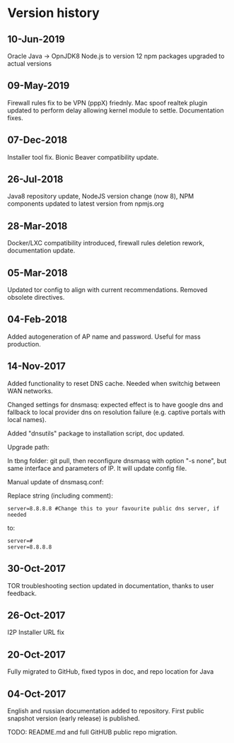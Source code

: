 # Version history

## 10-Jun-2019
Oracle Java -> OpnJDK8
Node.js to version 12
npm packages upgraded to actual versions

## 09-May-2019
Firewall rules fix to be VPN (pppX) friednly. Mac spoof realtek plugin updated to perform delay allowing kernel module to settle. Documentation fixes.

## 07-Dec-2018
Installer tool fix. Bionic Beaver compatibility update.

## 26-Jul-2018

Java8 repository update, NodeJS version change (now 8), NPM components updated to latest version from npmjs.org 

## 28-Mar-2018

Docker/LXC compatibility introduced, firewall rules deletion rework, documentation update.

## 05-Mar-2018

Updated tor config to align with current recommendations. Removed obsolete directives.

## 04-Feb-2018

Added autogeneration of AP name and password. Useful for mass production.

## 14-Nov-2017

Added functionality to reset DNS cache. Needed when switchig between WAN networks.

Changed settings for dnsmasq: expected effect is to have google dns and fallback to local provider dns on resolution failure (e.g. captive portals with local names).

Added "dnsutils" package to installation script, doc updated.

Upgrade path:

In tbng folder: git pull, then reconfigure dnsmasq with option "-s none", but same interface and parameters of IP. It will update config file.

Manual update of dnsmasq.conf:

Replace string (including comment):

```
server=8.8.8.8 #Change this to your favourite public dns server, if needed
```
to:
```
server=#
server=8.8.8.8
```

## 30-Oct-2017

TOR troubleshooting section updated in documentation, thanks to user feedback.

## 26-Oct-2017

I2P Installer URL fix

## 20-Oct-2017

Fully migrated to GitHub, fixed typos in doc, and repo location for Java

## 04-Oct-2017
English and russian documentation added to repository. First public snapshot version (early release) is published.

TODO: README.md and full GitHUB public repo migration.
